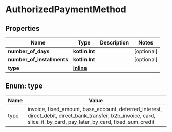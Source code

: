 
# AuthorizedPaymentMethod

## Properties
Name | Type | Description | Notes
------------ | ------------- | ------------- | -------------
**number_of_days** | **kotlin.Int** |  |  [optional]
**number_of_installments** | **kotlin.Int** |  |  [optional]
**type** | [**inline**](#TypeEnum) |  | 


<a name="TypeEnum"></a>
## Enum: type
Name | Value
---- | -----
type | invoice, fixed_amount, base_account, deferred_interest, direct_debit, direct_bank_transfer, b2b_invoice, card, slice_it_by_card, pay_later_by_card, fixed_sum_credit



